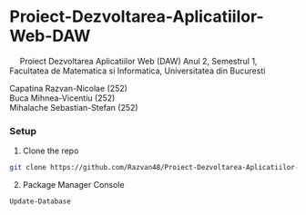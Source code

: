 # Proiect-Dezvoltarea-Aplicatiilor-Web-DAW
&emsp; Proiect Dezvoltarea Aplicatiilor Web (DAW) Anul 2, Semestrul 1, Facultatea de Matematica si Informatica, Universitatea din Bucuresti <br/>

Capatina Razvan-Nicolae ($252$) <br/> 
Buca Mihnea-Vicentiu ($252$) <br/>
Mihalache Sebastian-Stefan ($252$) <br/>

### Setup

1. Clone the repo
```sh
git clone https://github.com/Razvan48/Proiect-Dezvoltarea-Aplicatiilor-Web-DAW.git
```

2. Package Manager Console
```sh
Update-Database
```
